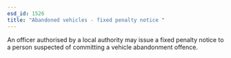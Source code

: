 ```yaml
---
esd_id: 1526
title: "Abandoned vehicles - fixed penalty notice "
---
```


An officer authorised by a local authority may issue a fixed penalty notice to a person suspected of committing a vehicle abandonment offence.

